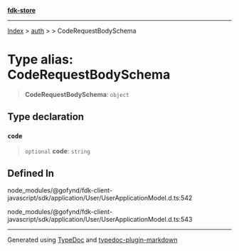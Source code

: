 [**fdk-store**](../../../README.md)
***

[Index](../../../API.md) > [auth](../../README.md) > [<internal>](../README.md) > CodeRequestBodySchema

# Type alias: CodeRequestBodySchema

> **CodeRequestBodySchema**: `object`

## Type declaration

### `code`

> `optional` **code**: `string`

## Defined In

node\_modules/@gofynd/fdk-client-javascript/sdk/application/User/UserApplicationModel.d.ts:542

node\_modules/@gofynd/fdk-client-javascript/sdk/application/User/UserApplicationModel.d.ts:543

***
Generated using [TypeDoc](https://typedoc.org/) and [typedoc-plugin-markdown](https://www.npmjs.com/package/typedoc-plugin-markdown)
